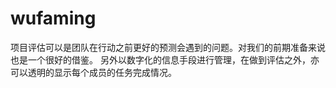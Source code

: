 # wufaming

项目评估可以是团队在行动之前更好的预测会遇到的问题。对我们的前期准备来说也是一个很好的借鉴。
另外以数字化的信息手段进行管理，在做到评估之外，亦可以透明的显示每个成员的任务完成情况。

